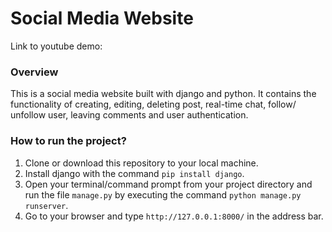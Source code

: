 # Social Media Website
Link to youtube demo:

### Overview
This is a social media website built with django and python. It contains
the functionality of creating, editing, deleting post, real-time chat, follow/ unfollow user, leaving comments and user authentication.

### How to run the project?
1. Clone or download this repository to your local machine.
2. Install django with the command `pip install django`.
3. Open your terminal/command prompt from your project directory and run the file `manage.py` by executing the command `python manage.py runserver`.
4. Go to your browser and type `http://127.0.0.1:8000/` in the address bar.

